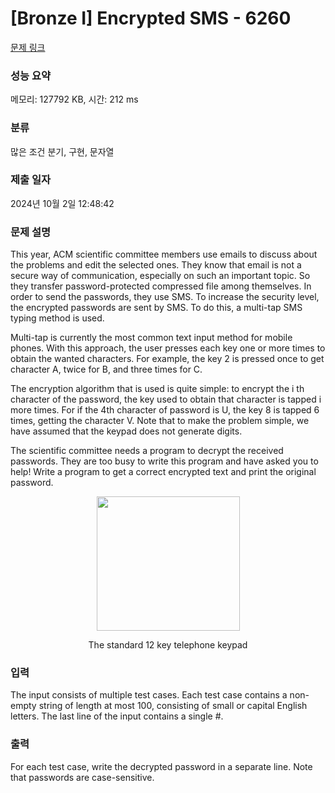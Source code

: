 # [Bronze I] Encrypted SMS - 6260 

[문제 링크](https://www.acmicpc.net/problem/6260) 

### 성능 요약

메모리: 127792 KB, 시간: 212 ms

### 분류

많은 조건 분기, 구현, 문자열

### 제출 일자

2024년 10월 2일 12:48:42

### 문제 설명

<p>This year, ACM scientific committee members use emails to discuss about the problems and edit the selected ones. They know that email is not a secure way of communication, especially on such an important topic. So they transfer password-protected compressed file among themselves. In order to send the passwords, they use SMS. To increase the security level, the encrypted passwords are sent by SMS. To do this, a multi-tap SMS typing method is used.</p>

<p>Multi-tap is currently the most common text input method for mobile phones. With this approach, the user presses each key one or more times to obtain the wanted characters. For example, the key 2 is pressed once to get character A, twice for B, and three times for C.</p>

<p>The encryption algorithm that is used is quite simple: to encrypt the i th character of the password, the key used to obtain that character is tapped i more times. For if the 4th character of password is U, the key 8 is tapped 6 times, getting the character V. Note that to make the problem simple, we have assumed that the keypad does not generate digits.</p>

<p>The scientific committee needs a program to decrypt the received passwords. They are too busy to write this program and have asked you to help! Write a program to get a correct encrypted text and print the original password.</p>

<p style="text-align: center;"><img alt="" src="https://onlinejudgeimages.s3-ap-northeast-1.amazonaws.com/problem/6260/1.png" style="height:215px; width:229px"></p>

<p style="text-align: center;">The standard 12 key telephone keypad</p>

### 입력 

 <p>The input consists of multiple test cases. Each test case contains a non-empty string of length at most 100, consisting of small or capital English letters. The last line of the input contains a single #.</p>

### 출력 

 <p>For each test case, write the decrypted password in a separate line. Note that passwords are case-sensitive.</p>

